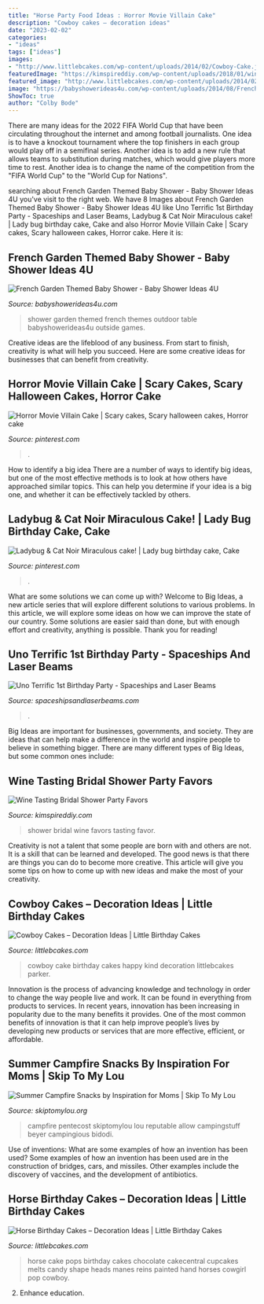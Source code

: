 ```yaml
---
title: "Horse Party Food Ideas : Horror Movie Villain Cake"
description: "Cowboy cakes – decoration ideas"
date: "2023-02-02"
categories:
- "ideas"
tags: ["ideas"]
images:
- "http://www.littlebcakes.com/wp-content/uploads/2014/02/Cowboy-Cake.jpg"
featuredImage: "https://kimspireddiy.com/wp-content/uploads/2018/01/wine-tasting-bridal-shower-favor-idea.jpg"
featured_image: "http://www.littlebcakes.com/wp-content/uploads/2014/02/Cowboy-Cake.jpg"
image: "https://babyshowerideas4u.com/wp-content/uploads/2014/08/French-Garden-Themed-Baby-Shower-food.jpg"
ShowToc: true
author: "Colby Bode"
---
```



There are many ideas for the 2022 FIFA World Cup that have been circulating throughout the internet and among football journalists. One idea is to have a knockout tournament where the top finishers in each group would play off in a semifinal series. Another idea is to add a new rule that allows teams to substitution during matches, which would give players more time to rest. Another idea is to change the name of the competition from the "FIFA World Cup" to the "World Cup for Nations".

	

		
searching about French Garden Themed Baby Shower - Baby Shower Ideas 4U you've visit to the right web. We have 8 Images about French Garden Themed Baby Shower - Baby Shower Ideas 4U like Uno Terrific 1st Birthday Party - Spaceships and Laser Beams, Ladybug &amp; Cat Noir Miraculous cake! | Lady bug birthday cake, Cake and also Horror Movie Villain Cake | Scary cakes, Scary halloween cakes, Horror cake. Here it is:
		
    
## French Garden Themed Baby Shower - Baby Shower Ideas 4U

<img loading=lazy src="https://babyshowerideas4u.com/wp-content/uploads/2014/08/French-Garden-Themed-Baby-Shower-food.jpg" onerror="this.onerror=null;this.src='https://tse4.mm.bing.net/th?id=OIP.lKxXrSLzYv4qt6CLCObJAwHaLI&amp;pid=15.1';" alt="French Garden Themed Baby Shower - Baby Shower Ideas 4U">

_Source: babyshowerideas4u.com_

>shower garden themed french themes outdoor table babyshowerideas4u outside games. 

	

Creative ideas are the lifeblood of any business. From start to finish, creativity is what will help you succeed. Here are some creative ideas for businesses that can benefit from creativity.

    
## Horror Movie Villain Cake | Scary Cakes, Scary Halloween Cakes, Horror Cake

<img loading=lazy src="https://i.pinimg.com/736x/07/e6/d4/07e6d4d7b06759291237e058c62e35d5.jpg" onerror="this.onerror=null;this.src='https://tse3.mm.bing.net/th?id=OIP.1FYEr1HZ4_sO2IwV5hXs4gHaJ3&amp;pid=15.1';" alt="Horror Movie Villain Cake | Scary cakes, Scary halloween cakes, Horror cake">

_Source: pinterest.com_

>. 

	

How to identify a big idea
There are a number of ways to identify big ideas, but one of the most effective methods is to look at how others have approached similar topics. This can help you determine if your idea is a big one, and whether it can be effectively tackled by others.

    
## Ladybug &amp; Cat Noir Miraculous Cake! | Lady Bug Birthday Cake, Cake

<img loading=lazy src="https://i.pinimg.com/736x/08/d4/ca/08d4ca2809ecd80cc8906df9670caa9b.jpg" onerror="this.onerror=null;this.src='https://tse1.mm.bing.net/th?id=OIP.pjUFMxjBGH-zoxNLoxR0WAHaKz&amp;pid=15.1';" alt="Ladybug &amp; Cat Noir Miraculous cake! | Lady bug birthday cake, Cake">

_Source: pinterest.com_

>. 

	

What are some solutions we can come up with?
Welcome to Big Ideas, a new article series that will explore different solutions to various problems. In this article, we will explore some ideas on how we can improve the state of our country. Some solutions are easier said than done, but with enough effort and creativity, anything is possible. Thank you for reading!

    
## Uno Terrific 1st Birthday Party - Spaceships And Laser Beams

<img loading=lazy src="https://spaceshipsandlaserbeams.com/wp-content/uploads/2015/09/uno-birthday-party-ideas.jpg" onerror="this.onerror=null;this.src='https://tse1.mm.bing.net/th?id=OIP.hqK4rGpqvacX6IB3VZCt7gHaLH&amp;pid=15.1';" alt="Uno Terrific 1st Birthday Party - Spaceships and Laser Beams">

_Source: spaceshipsandlaserbeams.com_

>. 

	

Big Ideas are important for businesses, governments, and society. They are ideas that can help make a difference in the world and inspire people to believe in something bigger. There are many different types of Big Ideas, but some common ones include: 

    
## Wine Tasting Bridal Shower Party Favors

<img loading=lazy src="https://kimspireddiy.com/wp-content/uploads/2018/01/wine-tasting-bridal-shower-favor-idea.jpg" onerror="this.onerror=null;this.src='https://tse2.mm.bing.net/th?id=OIP.GqVDklP20zeIX_0ceVrBsQHaLH&amp;pid=15.1';" alt="Wine Tasting Bridal Shower Party Favors">

_Source: kimspireddiy.com_

>shower bridal wine favors tasting favor. 

	

Creativity is not a talent that some people are born with and others are not. It is a skill that can be learned and developed. The good news is that there are things you can do to become more creative. This article will give you some tips on how to come up with new ideas and make the most of your creativity.

    
## Cowboy Cakes – Decoration Ideas | Little Birthday Cakes

<img loading=lazy src="http://www.littlebcakes.com/wp-content/uploads/2014/02/Cowboy-Cake.jpg" onerror="this.onerror=null;this.src='https://tse1.mm.bing.net/th?id=OIP.xTADRv11sYCvkGf27jbytAHaJ4&amp;pid=15.1';" alt="Cowboy Cakes – Decoration Ideas | Little Birthday Cakes">

_Source: littlebcakes.com_

>cowboy cake birthday cakes happy kind decoration littlebcakes parker. 

	

Innovation is the process of advancing knowledge and technology in order to change the way people live and work. It can be found in everything from products to services. In recent years, innovation has been increasing in popularity due to the many benefits it provides. One of the most common benefits of innovation is that it can help improve people’s lives by developing new products or services that are more effective, efficient, or affordable.

    
## Summer Campfire Snacks By Inspiration For Moms | Skip To My Lou

<img loading=lazy src="https://www.skiptomylou.org/wp-content/uploads/2015/07/Summer-Campfire-Snacks-1.jpg" onerror="this.onerror=null;this.src='https://tse1.mm.bing.net/th?id=OIP.D75U69DuNahqdK9upf8hIQHaJ4&amp;pid=15.1';" alt="Summer Campfire Snacks by Inspiration for Moms | Skip To My Lou">

_Source: skiptomylou.org_

>campfire pentecost skiptomylou lou reputable allow campingstuff beyer campingious bidodi. 

	

Use of inventions: What are some examples of how an invention has been used?
Some examples of how an invention has been used are in the construction of bridges, cars, and missiles. Other examples include the discovery of vaccines, and the development of antibiotics.

    
## Horse Birthday Cakes – Decoration Ideas | Little Birthday Cakes

<img loading=lazy src="http://www.littlebcakes.com/wp-content/uploads/2014/01/Horse-Cake-Pops.jpg" onerror="this.onerror=null;this.src='https://tse1.mm.bing.net/th?id=OIP.x5TUFqM7WEjk0LiGwdBnmQHaJ7&amp;pid=15.1';" alt="Horse Birthday Cakes – Decoration Ideas | Little Birthday Cakes">

_Source: littlebcakes.com_

>horse cake pops birthday cakes chocolate cakecentral cupcakes melts candy shape heads manes reins painted hand horses cowgirl pop cowboy. 

	

2) Enhance education.

